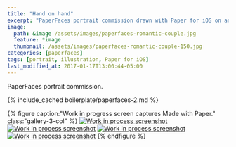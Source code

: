 ```yaml
---
title: "Hand on hand"
excerpt: "PaperFaces portrait commission drawn with Paper for iOS on an iPad."
image: 
  path: &image /assets/images/paperfaces-romantic-couple.jpg 
  feature: *image
  thumbnail: /assets/images/paperfaces-romantic-couple-150.jpg
categories: [paperfaces]
tags: [portrait, illustration, Paper for iOS]
last_modified_at: 2017-01-17T13:00:44-05:00
---
```


PaperFaces portrait commission.

{% include_cached boilerplate/paperfaces-2.md %}

{% figure caption:"Work in progress screen captures Made with Paper." class:"gallery-3-col" %}
[![Work in process screenshot](/assets/images/paperfaces-romantic-couple-process-1-600.jpg)](/assets/images/paperfaces-romantic-couple-process-1-lg.jpg) [![Work in process screenshot](/assets/images/paperfaces-romantic-couple-process-2-600.jpg)](/assets/images/paperfaces-romantic-couple-process-2-lg.jpg) [![Work in process screenshot](/assets/images/paperfaces-romantic-couple-process-3-600.jpg)](/assets/images/paperfaces-romantic-couple-process-3-lg.jpg) [![Work in process screenshot](/assets/images/paperfaces-romantic-couple-process-4-600.jpg)](/assets/images/paperfaces-romantic-couple-process-4-lg.jpg)
{% endfigure %}
